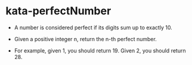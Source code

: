 # kata-perfectNumber
* A number is considered perfect if its digits sum up to exactly 10.

* Given a positive integer n, return the n-th perfect number.

* For example, given 1, you should return 19. Given 2, you should return 28.
